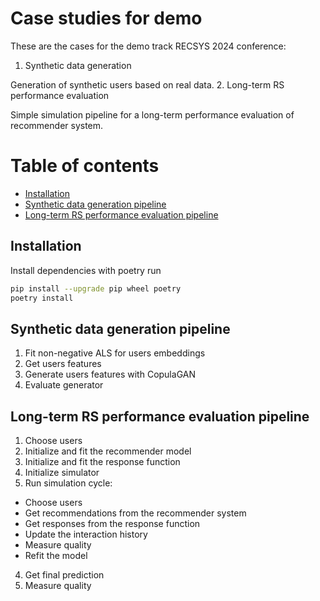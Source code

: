 # Case studies for demo
These are the cases for the demo track RECSYS 2024 conference:
1. Synthetic data generation

Generation of synthetic users based on real data.
2. Long-term RS performance evaluation

Simple simulation pipeline for a long-term performance evaluation of recommender system. 

# Table of contents

* [Installation](#installation)
* [Synthetic data generation pipeline](#synthetic-data-generation-pipeline)
* [Long-term RS performance evaluation pipeline](#long-term-RS-performance-evaluation-pipeline)

## Installation

Install dependencies with poetry run

```bash
pip install --upgrade pip wheel poetry
poetry install
```

## Synthetic data generation pipeline
1. Fit non-negative ALS for users embeddings
2. Get users features
3. Generate users features with CopulaGAN
4. Evaluate generator

## Long-term RS performance evaluation pipeline
1. Choose users
2. Initialize and fit the recommender model
3. Initialize and fit the response function
4. Initialize simulator
5. Run simulation cycle: 
 - Choose users
 - Get recommendations from the recommender system
 - Get responses from the response function
 - Update the interaction history
 - Measure quality
 - Refit the model
4. Get final prediction 
5. Measure quality
